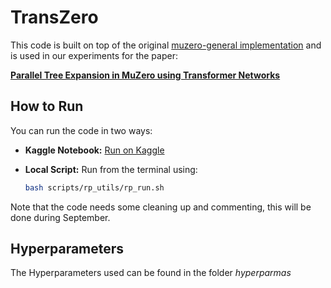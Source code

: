 # TransZero

This code is built on top of the original [muzero-general implementation](https://github.com/werner-duvaud/muzero-general) and is used in our experiments for the paper:

**[Parallel Tree Expansion in MuZero using Transformer Networks](https://repository.tudelft.nl/record/uuid:00d171fe-328e-4c78-a981-050e08c2ba08)**

## How to Run

You can run the code in two ways:

* **Kaggle Notebook:**
  [Run on Kaggle](https://www.kaggle.com/code/emilmalmsten/transzero/)

* **Local Script:**
  Run from the terminal using:

  ```bash
  bash scripts/rp_utils/rp_run.sh
  ```

Note that the code needs some cleaning up and commenting, this will be done during September.
  
## Hyperparameters

The Hyperparameters used can be found in the folder _hyperparmas_
